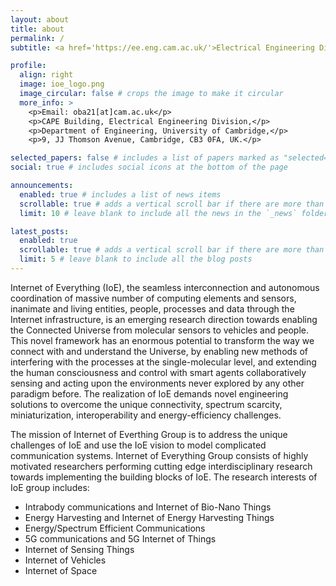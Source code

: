 ```yaml
---
layout: about
title: about
permalink: /
subtitle: <a href='https://ee.eng.cam.ac.uk/'>Electrical Engineering Division</a>, <a href='https://www.eng.cam.ac.uk/'>Department of Engineering</a>, <a href='https://www.cam.ac.uk/'>University of Cambridge</a>.

profile:
  align: right
  image: ioe_logo.png
  image_circular: false # crops the image to make it circular
  more_info: >
    <p>Email: oba21[at]cam.ac.uk</p>
    <p>CAPE Building, Electrical Engineering Division,</p>
    <p>Department of Engineering, University of Cambridge,</p>
    <p>9, JJ Thomson Avenue, Cambridge, CB3 0FA, UK.</p>

selected_papers: false # includes a list of papers marked as "selected={true}"
social: true # includes social icons at the bottom of the page

announcements:
  enabled: true # includes a list of news items
  scrollable: true # adds a vertical scroll bar if there are more than 3 news items
  limit: 10 # leave blank to include all the news in the `_news` folder

latest_posts:
  enabled: true
  scrollable: true # adds a vertical scroll bar if there are more than 3 new posts items
  limit: 5 # leave blank to include all the blog posts
---
```


Internet of Everything (IoE), the seamless interconnection and autonomous coordination of massive number of computing elements and sensors, inanimate and living entities, people, processes and data through the Internet infrastructure, is an emerging research direction towards enabling the Connected Universe from molecular sensors to vehicles and people. This novel framework has an enormous potential to transform the way we connect with and understand the Universe, by enabling new methods of interfering with the processes at the single-molecular level, and extending the human consciousness and control with smart agents collaboratively sensing and acting upon the environments never explored by any other paradigm before. The realization of IoE demands novel engineering solutions to overcome the unique connectivity, spectrum scarcity, miniaturization, interoperability and energy-efficiency challenges.

The mission of Internet of Everthing Group is to address the unique challenges of IoE and use the IoE vision to model complicated communication systems. Internet of Everything Group consists of highly motivated researchers performing cutting edge interdisciplinary research towards implementing the building blocks of IoE. The research interests of IoE group includes:

- Intrabody communications and Internet of Bio-Nano Things
- Energy Harvesting and Internet of Energy Harvesting Things
- Energy/Spectrum Efficient Communications
- 5G communications and 5G Internet of Things
- Internet of Sensing Things
- Internet of Vehicles
- Internet of Space

<br>
<br>
